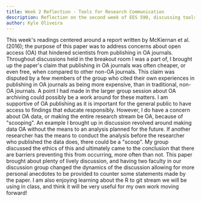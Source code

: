 ```yaml
---
title: Week 2 Reflection - Tools for Research Communication
description: Reflection on the second week of EES 590, discussing tools for effective communication by researchers, with focus on open access, and connecting to Github.
author: Kyle Oliveira
---
```


This week's readings centered around a report written by McKiernan et al. (2016); the purpose of this paper was to address concerns about open access (OA) that hindered scientists from publishing in OA journals. Throughout discussions held in the breakout room I was a part of, I brought up the paper's claim that publishing in OA journals was often cheaper, or even free, when compared to other non-OA journals. This claim was disputed by a few members of the group who cited their own experiences in publishing in OA journals as being more expensive, than in traditional, non-OA journals. A point I had made in the larger group session about OA archiving could possibly be a work around for these matters. I am supportive of OA publishing as it is important for the general public to have access to findings that educate responsibly. However, I do have a concern about OA data, or making the entire research stream be OA, because of "scooping". An example I brought up in discussion revolved around making data OA without the means to an analysis planned for the future. If another researcher has the means to conduct the analysis before the researcher who published the data does, there could be a "scoop". My group discussed the ethics of this and ultimately came to the conclusion that there are barriers preventing this from occurring, more often than not. This paper brought about plenty of lively discussion, and having two faculty in our discussion group changed the dynamics of the discussion allowing for more personal anecdotes to be provided to counter some statements made by the paper. I am also enjoying learning about the R to git stream we will be using in class, and think it will be very useful for my own work moving forward!